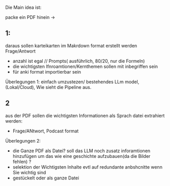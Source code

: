 Die Main idea ist: 

packe ein PDF hinein -> 

## 1:
daraus sollen karteikarten im Makrdown format erstellt werden Frage/Antwort
- anzahl ist egal // Prompts( ausführlich, 80/20, nur die Formeln)
- die wichtigsten Ifnroamtionen/Kernthemen sollen mit inbegriffen sein 
- für anki format importierbar sein 

Überlegungen 1: 
einfach umzustezen/ bestehendes LLm model, (Lokal/Cloud), Wie sieht die Pipeline aus. 


## 2
aus der PDF sollen die wichtigsten Informationen als Sprach datei extrahiert werden:
- Frage/ANtwort, Podcast format 


Überlegungen 2:
- die Ganze PDF als Datei? soll das LLM noch zusatz inforamtionen hinzufügen um das wie eine geschichte aufzubauen(da die Bilder fehlen) ?
- selektion der Wichtigsten Inhalte evtl auf redundante anbshcnitte wenn Sie wichtig sind 
- gestückelt oder als ganze Datei 
